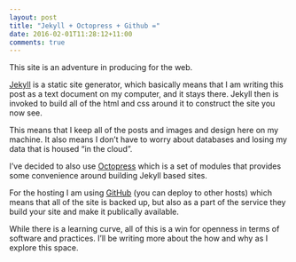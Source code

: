 ```yaml
---
layout: post
title: "Jekyll + Octopress + Github ="
date: 2016-02-01T11:28:12+11:00
comments: true
---
```

This site is an adventure in producing for the web.

[Jekyll](http://jekyllrb.com) is a static site generator, which basically means that
I am writing this post as a text document on my computer, and it stays there. Jekyll then
is invoked to build all of the html and css around it to construct the site you now see.

This means that I keep all of the posts and images and design here on my machine. It
also means I don’t have to worry about databases and losing my data that is housed “in
the cloud”.

I’ve decided to also use [Octopress](http://octopress.org) which is a set of modules
that provides some convenience around building Jekyll based sites.

For the hosting I am using [GitHub](http://github.com) (you can deploy to other hosts)
which means that all of the site is backed up, but also as a part of the service they
build your site and make it publically available.

While there is a learning curve, all of this is a win for openness in terms of software
and practices. I’ll be writing more about the how and why as I explore this space.

